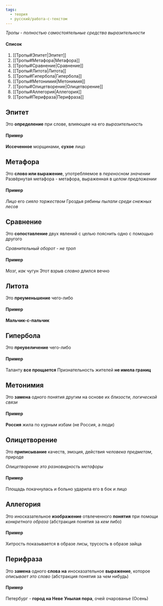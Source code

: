 ```yaml
---
tags:
  - теория
  - русский/работа-с-текстом
---
```

*Тропы - полностью самостоятельные средства выразительности*

#### Список
1. [[Тропы#Эпитет|Эпитет]]
2. [[Тропы#Метафора|Метафора]]
3. [[Тропы#Сравнение|Сравнение]]
4. [[Тропы#Литота|Литота]]
5. [[Тропы#Гипербола|Гипербола]]
6. [[Тропы#Метонимия|Метонимия]]
7. [[Тропы#Олицетворение|Олицетворение]]
8. [[Тропы#Аллегория|Аллегория]]
9. [[Тропы#Перифраза|Перифраза]]

## Эпитет
Это **определение** при слове, влияющее на его *выразительность*
#### Пример
**Иссеченное** морщинами, **сухое** лицо

## Метафора
Это **слово или выражение**, употребляемое в *переносном значении*
Развёрнутая метафора - метафора, выраженная в *целом предложении*
#### Пример
*Лицо* его *сияло торжеством*
Гроздья рябины *пылали среди снежных лесов*

## Сравнение
Это **cопоставление** двух явлений с целью пояснить одно с помощью другого

*Сравнительный оборот - не троп*
#### Пример
Мозг, *как* чугун
Этот взрыв *словно* длился вечно

## Литота
Это **преуменьшение** чего-либо
#### Пример
**Мальчик-с-пальчик**

## Гипербола
Это **преувеличение** чего-либо
#### Пример
Таланту **все прощается**
Признательность жителей **не имела границ**

## Метонимия
Это **замена** одного понятия другим на основе их *близости, логической связи*
#### Пример
**Россия** жила по курным избам (не Россия, а люди)

## Олицетворение
Это **приписывание** качеств, эмоция, действия *человека предметам*, природе

*Олицетворение это разновидность метафоры*
#### Пример
Площадь покачнулась и больно ударила его в бок и лицо

## Аллегория
Это иносказательное **изображение** отвлеченного **понятия** при помощи *конкретного образа* (абстракция понятия за *кем* либо)
#### Пример
Хитрость показывается в образе лисы, трусость в образе зайца

## Перифраза
Это **замена** одного **слова** **на** иносказательное **выражение**, которое *описывает это слово* (абстракция понятия за *чем* нибудь)
#### Пример
Петербург - **город на Неве**
**Унылая пора**, очей очарованье (Осень)